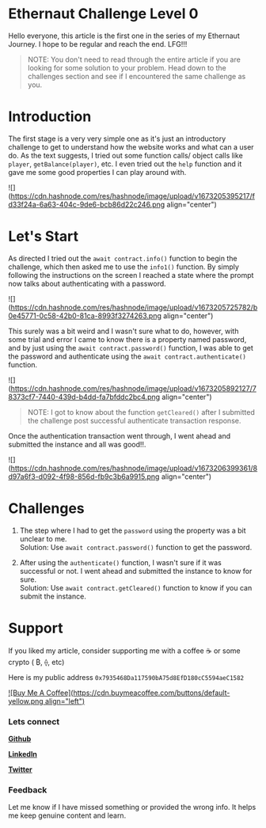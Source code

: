 # Ethernaut Challenge Level 0

Hello everyone, this article is the first one in the series of my Ethernaut Journey. I hope to be regular and reach the end. LFG!!!

> NOTE: You don't need to read through the entire article if you are looking for some solution to your problem. Head down to the challenges section and see if I encountered the same challenge as you.

# Introduction

The first stage is a very very simple one as it's just an introductory challenge to get to understand how the website works and what can a user do. As the text suggests, I tried out some function calls/ object calls like `player`, `getBalance(player)`, etc. I even tried out the `help` function and it gave me some good properties I can play around with.

![](https://cdn.hashnode.com/res/hashnode/image/upload/v1673205395217/fd33f24a-6a63-404c-9de6-bcb86d22c246.png align="center")

# Let's Start

As directed I tried out the `await contract.info()` function to begin the challenge, which then asked me to use the `info1()` function. By simply following the instructions on the screen I reached a state where the prompt now talks about authenticating with a password.

![](https://cdn.hashnode.com/res/hashnode/image/upload/v1673205725782/b0e45771-0c58-42b0-81ca-8993f3274263.png align="center")

This surely was a bit weird and I wasn't sure what to do, however, with some trial and error I came to know there is a property named password, and by just using the `await contract.password()` function, I was able to get the password and authenticate using the `await contract.authenticate()` function.

![](https://cdn.hashnode.com/res/hashnode/image/upload/v1673205892127/78373cf7-7440-439d-b4dd-fa7bfddc2bc4.png align="center")

> NOTE: I got to know about the function `getCleared()` after I submitted the challenge post successful authenticate transaction response.

Once the authentication transaction went through, I went ahead and submitted the instance and all was good!!.

![](https://cdn.hashnode.com/res/hashnode/image/upload/v1673206399361/8d97a6f3-d092-4f98-856d-fb9c3b6a9915.png align="center")

# Challenges

1. The step where I had to get the `password` using the property was a bit unclear to me.  
    Solution: Use `await contract.password()` function to get the password.
    
2. After using the `authenticate()` function, I wasn't sure if it was successful or not. I went ahead and submitted the instance to know for sure.  
    Solution: Use `await contract.getCleared()` function to know if you can submit the instance.
    

# Support

If you liked my article, consider supporting me with a coffee ☕️ or some crypto ( ₿, ⟠, etc)

Here is my public address `0x7935468Da117590bA75d8EfD180cC5594aeC1582`

[![Buy Me A Coffee](https://cdn.buymeacoffee.com/buttons/default-yellow.png align="left")](https://www.buymeacoffee.com/atoo)

### Lets connect

[**Github**](https://github.com/Atoo35)

[**LinkedIn**](https://www.linkedin.com/in/atharva-deshpande-187969140/)

[**Twitter**](https://twitter.com/atharva_35)

### Feedback

Let me know if I have missed something or provided the wrong info. It helps me keep genuine content and learn.